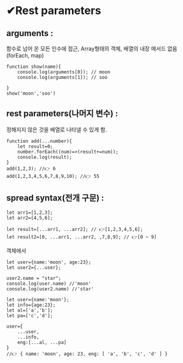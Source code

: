 # ✔Rest parameters

## arguments : 
함수로 넘어 온 모든 인수에 접근, Array형태의 객체, 배열의 내장 메서드 없음(forEach, map)
```
function show(name){
    console.log(arguments[0]); // moon
    console.log(arguments[1]); // soo

}
show('moon','soo')
```
## rest parameters(나머지 변수) : 
정해지지 않은 것을 배열로 나타낼 수 있게 함.
```
function add(...number){
    let result=0;
    number.forEach((num)=>(result+=num));
    console.log(result);
}
add(1,2,3); //👉 6
add(1,2,3,4,5,6,7,8,9,10); //👉 55
```

## spread syntax(전개 구문) : 
```
let arr1=[1,2,3];
let arr2=[4,5,6];

let result=[...arr1, ...arr2]; // 👉[1,2,3,4,5,6];
let result2=[0, ...arr1, ...arr2, ,7,8,9]; // 👉[0 ~ 9]
```
객체에서
```
let user={name:'moon', age:23};
let user2={...user};

user2.name = "star";
console.log(user.name) //'moon'
console.log(user2.name) //'star'
```

```
let user={name:'moon'};
let info={age:23};
let al=['a','b'];
let pa=['c','d'];

user={
    ...user,
    ...info,
    eng:[...al, ...pa]
}
//👉 { name: 'moon', age: 23, eng: [ 'a', 'b', 'c', 'd' ] }
```